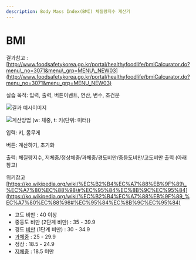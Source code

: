 ```yaml
---
description: Body Mass Index(BMI) 체질량지수 계산기
---
```


# BMI

결과참고 : [http://www.foodsafetykorea.go.kr/portal/healthyfoodlife/bmiCalcurator.do?menu\_no=3071&menu\_grp=MENU\_NEW03](http://www.foodsafetykorea.go.kr/portal/healthyfoodlife/bmiCalcurator.do?menu_no=3071&menu_grp=MENU_NEW03) 

실습 목적: 입력, 출력, 버튼이벤트, 연산, 변수, 조건문 

![&#xACB0;&#xACFC; &#xC608;&#xC2DC;&#xC774;&#xBBF8;&#xC9C0;](../.gitbook/assets/2019-05-20-11.55.38.png)



![&#xACC4;&#xC0B0;&#xBC29;&#xBC95; \(w: &#xCCB4;&#xC911;, t: &#xD0A4;\(&#xB2E8;&#xC704;: &#xBBF8;&#xD130;\)\) ](https://wikimedia.org/api/rest_v1/media/math/render/svg/d35fa23e7874276c479fa6aef621c135be81af2c)



입력: 키, 몸무게

버튼: 계산하기, 초기화 

출력: 체질량지수, 저체중/정상체중/과체중/경도비만/중등도비만/고도비만 출력 \(아래 참고\) 

위키참고[https://ko.wikipedia.org/wiki/%EC%B2%B4%EC%A7%88%EB%9F%89\_%EC%A7%80%EC%88%98\#%EC%95%84%EC%8B%9C%EC%95%84](https://ko.wikipedia.org/wiki/%EC%B2%B4%EC%A7%88%EB%9F%89_%EC%A7%80%EC%88%98#%EC%95%84%EC%8B%9C%EC%95%84)

* 고도 비만 : 40 이상
* 중등도 비만 \(2단계 비만\) : 35 - 39.9
* 경도 [비만](https://ko.wikipedia.org/wiki/%EB%B9%84%EB%A7%8C) \(1단계 비만\) : 30 - 34.9
* [과체중](https://ko.wikipedia.org/wiki/%EA%B3%BC%EC%B2%B4%EC%A4%91) : 25 - 29.9
* 정상 : 18.5 - 24.9
* [저체중](https://ko.wikipedia.org/wiki/%EC%A0%80%EC%B2%B4%EC%A4%91) : 18.5 미만





